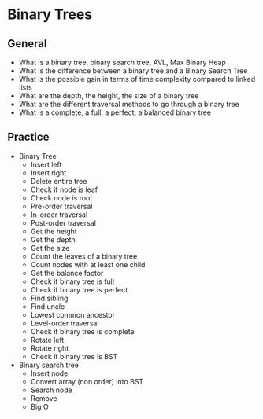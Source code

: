 # Binary Trees
## General 
* What is a binary tree, binary search tree, AVL, Max Binary Heap
* What is the difference between a binary tree and a Binary Search Tree
* What is the possible gain in terms of time complexity compared to linked lists
* What are the depth, the height, the size of a binary tree
* What are the different traversal methods to go through a binary tree
* What is a complete, a full, a perfect, a balanced binary tree

## Practice
* Binary Tree
  * Insert left
  * Insert right
  * Delete entire tree
  * Check if node is leaf
  * Check node is root
  * Pre-order traversal
  * In-order traversal
  * Post-order traversal
  * Get the height
  * Get the depth
  * Get the size
  * Count the leaves of a binary tree
  * Count nodes with at least one child
  * Get the balance factor
  * Check if binary tree is full
  * Check if binary tree is perfect
  * Find sibling
  * Find uncle
  * Lowest common ancestor
  * Level-order traversal
  * Check if binary tree is complete
  * Rotate left
  * Rotate right
  * Check if binary tree is BST
* Binary search tree
  * Insert node
  * Convert array (non order) into BST
  * Search node
  * Remove
  * Big O
  
